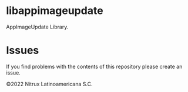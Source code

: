 # libappimageupdate

AppImageUpdate Library.

# Issues
If you find problems with the contents of this repository please create an issue.

©2022 Nitrux Latinoamericana S.C.
